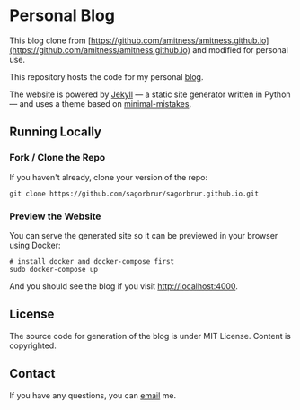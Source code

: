 # Personal Blog
This blog clone from [https://github.com/amitness/amitness.github.io](https://github.com/amitness/amitness.github.io) and modified for personal use.

This repository hosts the code for my personal [blog](https://sagorbrur.github.io).

The website is powered by [Jekyll](https://jekyllrb.com) — a static site generator written in Python — and uses a theme based on [minimal-mistakes](https://mmistakes.github.io/minimal-mistakes).


## Running Locally

### Fork / Clone the Repo

If you haven't already, clone your version of the repo:

```shell
git clone https://github.com/sagorbrur/sagorbrur.github.io.git
```

### Preview the Website
You can serve the generated site so it can be previewed in your browser using Docker:
```
# install docker and docker-compose first
sudo docker-compose up
```

And you should see the blog if you visit [http://localhost:4000](http://localhost:4000).

<!-- ## Hosting

This blog is hosted by [GitHub Pages](https://pages.github.com/) and uses [CloudFlare](https://www.cloudflare.com) for CDN and HTTPS. -->

## License
The source code for generation of the blog is under MIT License. Content is copyrighted.

## Contact

If you have any questions, you can [email](mailto:brursagor@gmail.com) me.

